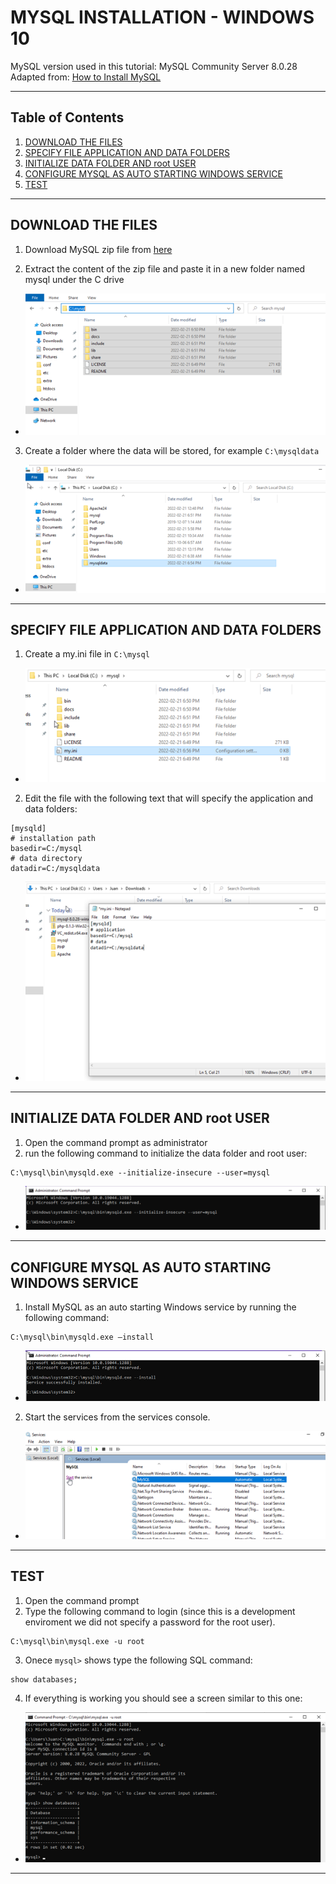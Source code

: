 # MYSQL INSTALLATION - WINDOWS 10
MySQL version used in this tutorial: MySQL Community Server 8.0.28
<br> Adapted from: [How to Install MySQL](https://www.sitepoint.com/how-to-install-mysql/)

---
## Table of Contents
1. [DOWNLOAD THE FILES](#download-the-files)
1. [SPECIFY FILE APPLICATION AND DATA FOLDERS](#specify-file-application-and-data-folders)
3. [INITIALIZE DATA FOLDER AND root USER](#initialize-data-folder-and-root-user)
4. [CONFIGURE MYSQL AS AUTO STARTING WINDOWS SERVICE](#configure-mysql-as-auto-starting-windows-service)
5. [TEST](#test)

---
## DOWNLOAD THE FILES
1. Download MySQL zip file from [here](https://dev.mysql.com/downloads/mysql/)

2. Extract the content of the zip file and paste it in a new folder named mysql under the C drive
- ![download](/images/mysql/mysql_1.png)
3. Create a folder where the data will be stored, for example `C:\mysqldata`
- ![download](/images/mysql/mysql_2.png)
---
## SPECIFY FILE APPLICATION AND DATA FOLDERS
1. Create a my.ini file in `C:\mysql`
- ![download](/images/mysql/mysql_3.png)

2. Edit the file with the following text that will specify the application and data folders:
```
[mysqld]
# installation path
basedir=C:/mysql
# data directory
datadir=C:/mysqldata
```
- ![download](/images/mysql/mysql_4.png)
---
## INITIALIZE DATA FOLDER AND root USER

1. Open the command prompt as administrator 
2. run the following command to initialize the data folder and root user:  
```
C:\mysql\bin\mysqld.exe --initialize-insecure --user=mysql
```
- ![download](/images/mysql/mysql_5.png)
---
## CONFIGURE MYSQL AS AUTO STARTING WINDOWS SERVICE
1. Install MySQL as an auto starting Windows service by running the following command:
```
C:\mysql\bin\mysqld.exe –install
```
- ![download](/images/mysql/mysql_6.png)

2. Start the services from the services console.
- ![download](/images/mysql/mysql_7.png)
---
## TEST
1. Open the command prompt
2. Type the following command to login (since this is a development enviroment we did not specify a password for the root user).
```
C:\mysql\bin\mysql.exe -u root
```
3. Onece `mysql>` shows type the following SQL command:
```
show databases;
```
4. If everything is working you should see a screen similar to this one:
- ![download](/images/mysql/mysql_8.png)
---
